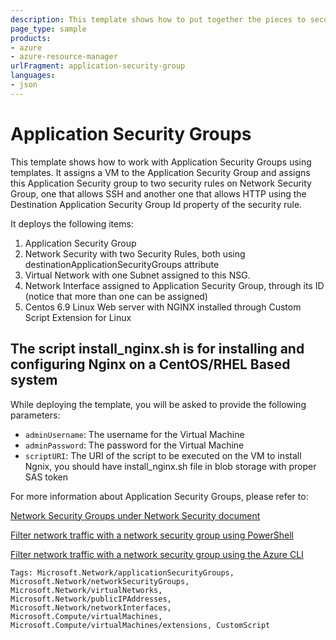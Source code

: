 ```yaml
---
description: This template shows how to put together the pieces to secure workloads using NSGs with Application Security Groups. It will deploy a Linux VM running NGINX and through the usage of Applicaton Security Groups on Network Security Groups we will allow access to ports 22 and 80 to a VM assigned to Application Security Group called webServersAsg.
page_type: sample
products:
- azure
- azure-resource-manager
urlFragment: application-security-group
languages:
- json
---
```

# Application Security Groups

This template shows how to work with Application Security Groups using templates. It assigns a VM to the Application Security Group and assigns this Application Security group to two security rules on Network Security Group, one that allows SSH and another one that allows HTTP using the Destination Application Security Group Id property of the security rule.

It deploys the following items:
1. Application Security Group
2. Network Security with two Security Rules, both using destinationApplicationSecurityGroups attribute
3. Virtual Network with one Subnet assigned to this NSG.
4. Network Interface assigned to Application Security Group, through its ID (notice that more than one can be assigned)
5. Centos 6.9 Linux Web server with NGINX installed through Custom Script Extension for Linux

## The script install_nginx.sh is for installing and configuring Nginx on a CentOS/RHEL Based system

While deploying the template, you will be asked to provide the following parameters:

- `adminUsername`: The username for the Virtual Machine
- `adminPassword`: The password for the Virtual Machine
- `scriptURI`: The URI of the script to be executed on the VM to install Ngnix, you should have install_nginx.sh file in blob storage with proper SAS token



For more information about Application Security Groups, please refer to:

[Network Security Groups under Network Security document](https://docs.microsoft.com/azure/virtual-network/security-overview#application-security-groupshttps://docs.microsoft.com/azure/virtual-network/security-overview)

[Filter network traffic with a network security group using PowerShell](https://docs.microsoft.com/azure/virtual-network/tutorial-filter-network-traffic)

[Filter network traffic with a network security group using the Azure CLI](https://docs.microsoft.com/azure/virtual-network/tutorial-filter-network-traffic-cli)

`Tags: Microsoft.Network/applicationSecurityGroups, Microsoft.Network/networkSecurityGroups, Microsoft.Network/virtualNetworks, Microsoft.Network/publicIPAddresses, Microsoft.Network/networkInterfaces, Microsoft.Compute/virtualMachines, Microsoft.Compute/virtualMachines/extensions, CustomScript`
